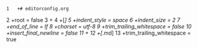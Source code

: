 	1	+# editorconfig.org
2	+root = false
3	+
4	+[*]
5	+indent_style = space
6	+indent_size = 2
7	+end_of_line = lf
8	+charset = utf-8
9	+trim_trailing_whitespace = false
10	+insert_final_newline = false
11	+
12	+[*.md]
13	+trim_trailing_whitespace = true 

